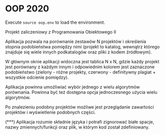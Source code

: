# OOP 2020

Execute ```source oop.env``` to load the environment.

Projekt zaliczeniowy z Programowania Obiektowego II

Aplikacja pozwala na porównanie zestawów N projektów i określenia stopnia 
podobieństwa pomiędzy nimi (projekt to katalog, wewnątrz którego znajduje się 
wiele innych podkatalogów oraz pliki z kodem źródłowym).
		
W głównym oknie aplikacji widoczna jest tablica N x N, gdzie każdy projekt 
jest porównany z każdym innym i odpowiednim kolorem jest zaznaczone 
podobieństwo (zielony - różne projekty, czerwony - definitywny plagiat + wszystkie odcienie pomiędzy).

Aplikacja powinna umożliwiać wybór jednego z wielu algorytmów porównania. 
Powinna być też dostępna opcja jednoczesnego użycia wielu algorytmów.
	
Po znalezieniu podobny projektów możliwe jest przeglądanie zawartości projektów i wyświetlenie podobnych części.
	
(***) Aplikacja rozumie składnie języka i potrafi zignorować białe spacje, nazwy 
zmiennych/funkcji oraz plik, w którym kod został zdefiniowany.

